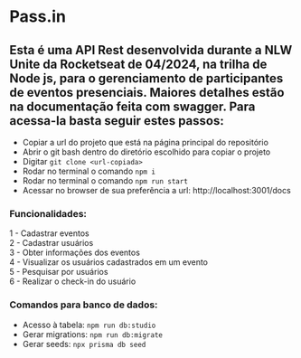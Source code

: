 # Pass.in

## Esta é uma API Rest desenvolvida durante a NLW Unite da Rocketseat de 04/2024, na trilha de Node js, para o gerenciamento de participantes de eventos presenciais. Maiores detalhes estão na documentação feita com swagger. Para acessa-la basta seguir estes passos: <br> 

- Copiar a url do projeto que está na página principal do repositório
- Abrir o git bash dentro do diretório escolhido para copiar o projeto
- Digitar `git clone <url-copiada>`
- Rodar no terminal o comando `npm i`
- Rodar no terminal o comando `npm run start`
- Acessar no browser de sua preferência a url: http://localhost:3001/docs

### Funcionalidades:
1 - Cadastrar eventos<br>
2 - Cadastrar usuários<br>
3 - Obter informações dos eventos<br>
4 - Visualizar os usuários cadastrados em um evento<br>
5 - Pesquisar por usuários<br>
6 - Realizar o check-in do usuário<br>

### Comandos para banco de dados:
- Acesso à tabela: `npm run db:studio`
- Gerar migrations: `npm run db:migrate`
- Gerar seeds: `npx prisma db seed`
